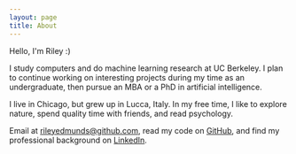 ```yaml
---
layout: page
title: About
---
```


Hello, I'm Riley :)

I study computers and do machine learning research at UC Berkeley. I plan to continue working on interesting projects during my time as an undergraduate, then pursue an MBA or a PhD in artificial intelligence.

I live in Chicago, but grew up in Lucca, Italy. In my free time, I like to explore nature, spend quality time with friends, and read psychology.

Email at [rileyedmunds@github.com](mailto:rileyedmunds@berkeley.edu), read my code on [GitHub](http://github.com/rileyedmunds), and find my professional background on [LinkedIn](http://uk.linkedin.com/in/rileyedmunds).

